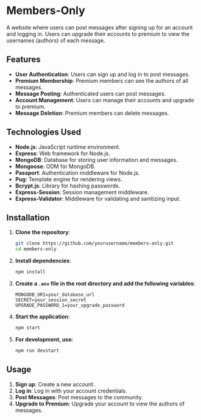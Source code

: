# Members-Only

A website where users can post messages after signing up for an account and logging in. Users can upgrade their accounts to premium to view the usernames (authors) of each message.

## Features

- **User Authentication**: Users can sign up and log in to post messages.
- **Premium Membership**: Premium members can see the authors of all messages.
- **Message Posting**: Authenticated users can post messages.
- **Account Management**: Users can manage their accounts and upgrade to premium.
- **Message Deletion**: Premium members can delete messages.

## Technologies Used

- **Node.js**: JavaScript runtime environment.
- **Express**: Web framework for Node.js.
- **MongoDB**: Database for storing user information and messages.
- **Mongoose**: ODM for MongoDB.
- **Passport**: Authentication middleware for Node.js.
- **Pug**: Template engine for rendering views.
- **Bcrypt.js**: Library for hashing passwords.
- **Express-Session**: Session management middleware.
- **Express-Validator**: Middleware for validating and sanitizing input.

## Installation

1. **Clone the repository**:

   ```sh
   git clone https://github.com/yourusername/members-only.git
   cd members-only
   ```

2. **Install dependencies**:

   ```sh
   npm install
   ```

3. **Create a `.env` file in the root directory and add the following variables**:

   ```env
   MONGODB_URI=your_database_url
   SECRET=your_session_secret
   UPGRADE_PASSWORD_1=your_upgrade_password
   ```

4. **Start the application**:

   ```sh
   npm start
   ```

5. **For development, use**:
   ```sh
   npm run devstart
   ```

## Usage

1. **Sign up**: Create a new account.
2. **Log in**: Log in with your account credentials.
3. **Post Messages**: Post messages to the community.
4. **Upgrade to Premium**: Upgrade your account to view the authors of messages.
